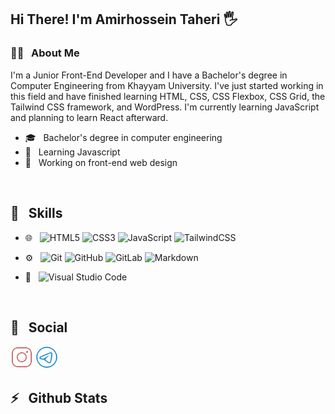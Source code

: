 <h2>Hi There! I'm Amirhossein Taheri 🖐</h2>


<h3>👨‍💻 &nbsp; About Me</h3>


I'm a Junior Front-End Developer and I have a Bachelor's degree in Computer Engineering from Khayyam University. I've just started working in this field and have finished learning HTML, CSS, CSS Flexbox, CSS Grid, the Tailwind CSS framework, and WordPress. I'm currently learning JavaScript and planning to learn React afterward.


- 🎓 &nbsp; Bachelor's degree in computer engineering
- 🌱 &nbsp; Learning Javascript
- 🧠 &nbsp; Working on front-end web design

<br/>

<h2>🔧 &nbsp; Skills</h2>

- 🌐 &nbsp;
  ![HTML5](https://img.shields.io/badge/html5-%23E34F26.svg?style=for-the-badge&logo=html5&logoColor=white)
  ![CSS3](https://img.shields.io/badge/css3-%231572B6.svg?style=for-the-badge&logo=css3&logoColor=white)
  ![JavaScript](https://img.shields.io/badge/javascript-%23323330.svg?style=for-the-badge&logo=javascript&logoColor=%23F7DF1E)
  ![TailwindCSS](https://img.shields.io/badge/tailwindcss-%2338B2AC.svg?style=for-the-badge&logo=tailwind-css&logoColor=black)
  
  
- ⚙️ &nbsp;
  ![Git](https://img.shields.io/badge/git-%23F05033.svg?style=for-the-badge&logo=git&logoColor=white)
  ![GitHub](https://img.shields.io/badge/github-%23121011.svg?style=for-the-badge&logo=github&logoColor=white)
  ![GitLab](https://img.shields.io/badge/gitlab-%23181717.svg?style=for-the-badge&logo=gitlab&logoColor=white)
  ![Markdown](https://img.shields.io/badge/markdown-%23000000.svg?style=for-the-badge&logo=markdown&logoColor=white)

- 🔧 &nbsp;
  ![Visual Studio Code](https://img.shields.io/badge/Visual%20Studio%20Code-0078d7.svg?style=for-the-badge&logo=visual-studio-code&logoColor=white)


  <br/>
 

<h2>🔔 &nbsp; Social</h2>

<p align="left">
    <a href="https://instagram.com/amir_th110" target="_blank" rel="noreferrer"><img src="https://github.com/Amir-Taheri80/Amir-Taheri80/blob/main/icons8-instagram-50.png?raw=true" width="36" height="36" /></a> 
    <a href="" target="_blank" rel="noreferrer"><img src="https://github.com/Amir-Taheri80/Amir-Taheri80/blob/main/icons8-telegram-100.png?raw=true" width="36" height="36" /></a>
</p>

<h2>⚡️ &nbsp; Github Stats</h2>


 
